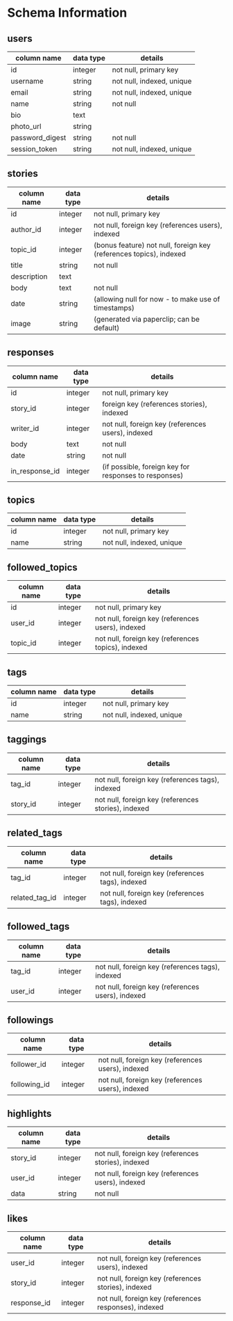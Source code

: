 # Schema Information

## users
column name     | data type | details
----------------|-----------|-----------------------
id              | integer   | not null, primary key
username        | string    | not null, indexed, unique
email           | string    | not null, indexed, unique
name            | string    | not null
bio             | text      |
photo_url       | string    |
password_digest | string    | not null
session_token   | string    | not null, indexed, unique

## stories
column name     | data type | details
----------------|-----------|-----------------------
id              | integer   | not null, primary key
author_id       | integer   | not null, foreign key (references users), indexed
topic_id        | integer   | (bonus feature) not null, foreign key (references topics), indexed
title           | string    | not null
description     | text      |
body            | text      | not null
date            | string    | (allowing null for now - to make use of timestamps)
image           | string    | (generated via paperclip; can be default)

## responses
column name     | data type | details
----------------|-----------|-----------------------
id              | integer   | not null, primary key
story_id        | integer   | foreign key (references stories), indexed
writer_id       | integer   | not null, foreign key (references users), indexed
body            | text      | not null
date            | string    | not null
in_response_id  | integer   | (if possible, foreign key for responses to responses)

## topics
column name     | data type | details
----------------|-----------|-----------------------
id              | integer   | not null, primary key
name            | string    | not null, indexed, unique

## followed_topics
column name     | data type | details
----------------|-----------|-----------------------
id              | integer   | not null, primary key
user_id         | integer   | not null, foreign key (references users), indexed
topic_id        | integer   | not null, foreign key (references topics), indexed

## tags
column name     | data type | details
----------------|-----------|-----------------------
id              | integer   | not null, primary key
name            | string    | not null, indexed, unique

## taggings
column name     | data type | details
----------------|-----------|-----------------------
tag_id          | integer   | not null, foreign key (references tags), indexed
story_id        | integer   | not null, foreign key (references stories), indexed

## related_tags
column name     | data type | details
----------------|-----------|-----------------------
tag_id          | integer   | not null, foreign key (references tags), indexed
related_tag_id  | integer   | not null, foreign key (references tags), indexed

## followed_tags
column name     | data type | details
----------------|-----------|-----------------------
tag_id          | integer   | not null, foreign key (references tags), indexed
user_id         | integer   | not null, foreign key (references users), indexed

## followings
column name     | data type | details
----------------|-----------|-----------------------
follower_id     | integer   | not null, foreign key (references users), indexed
following_id    | integer   | not null, foreign key (references users), indexed

## highlights
column name     | data type | details
----------------|-----------|-----------------------
story_id        | integer   | not null, foreign key (references stories), indexed
user_id         | integer   | not null, foreign key (references users), indexed
data            | string    | not null

## likes
column name     | data type | details
----------------|-----------|-----------------------
user_id         | integer   | not null, foreign key (references users), indexed
story_id        | integer   | not null, foreign key (references stories), indexed
response_id     | integer   | not null, foreign key (references responses), indexed
